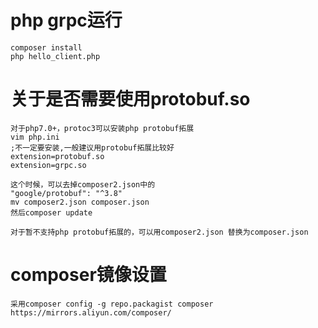 # php grpc运行

    composer install
    php hello_client.php

# 关于是否需要使用protobuf.so

    对于php7.0+，protoc3可以安装php protobuf拓展
    vim php.ini
    ;不一定要安装,一般建议用protobuf拓展比较好
    extension=protobuf.so
    extension=grpc.so

    这个时候，可以去掉composer2.json中的
    "google/protobuf": "^3.8"
    mv composer2.json composer.json
    然后composer update

    对于暂不支持php protobuf拓展的，可以用composer2.json 替换为composer.json
    
# composer镜像设置

    采用composer config -g repo.packagist composer https://mirrors.aliyun.com/composer/

